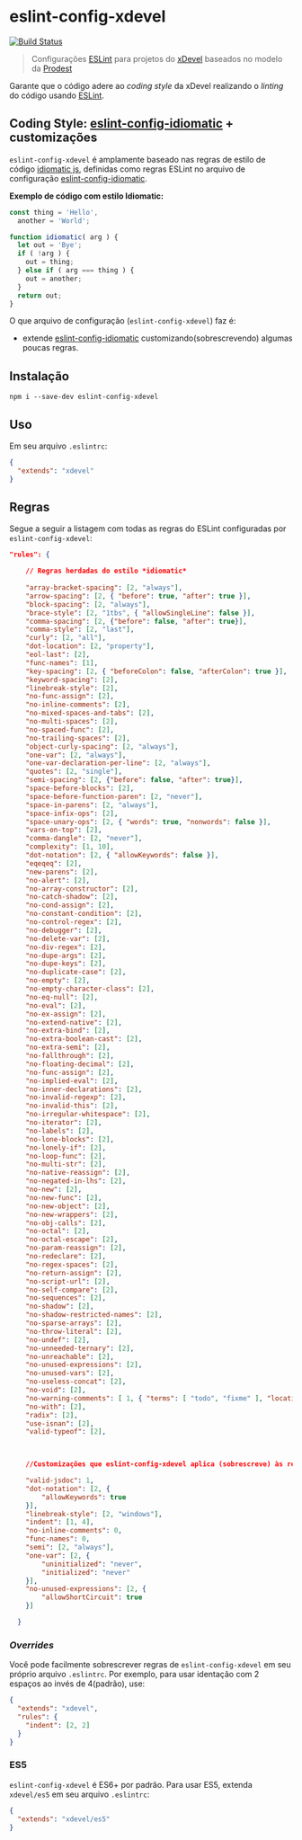 
# eslint-config-xdevel
[![Build Status](https://travis-ci.org/xdevelsistemas/eslint-config-xdevel.svg?branch=master)](https://travis-ci.org/xdevelsistemas/eslint-config-xdevel)
>Configurações [ESLint](http://eslint.org/) para projetos do [xDevel](http://www.xdevel.com.br) baseados no modelo da [Prodest](http://www.prodest.es.gov.br)

Garante que o código adere ao *coding style* da xDevel realizando o *linting*
do código usando [ESLint](http://eslint.org/).

## Coding Style: [eslint-config-idiomatic](https://www.npmjs.com/package/eslint-config-idiomatic) + customizações
`eslint-config-xdevel` é amplamente baseado nas regras de estilo de código [idiomatic js](https://github.com/rwaldron/idiomatic.js/), definidas
como regras ESLint no arquivo de configuração [eslint-config-idiomatic](https://www.npmjs.com/package/eslint-config-idiomatic).


**Exemplo de código com estilo Idiomatic:**
```js
const thing = 'Hello',
  another = 'World';

function idiomatic( arg ) {
  let out = 'Bye';
  if ( !arg ) {
    out = thing;
  } else if ( arg === thing ) {
    out = another;
  }
  return out;
}
```

O que arquivo de configuração (`eslint-config-xdevel`) faz é:

 - extende [eslint-config-idiomatic](https://www.npmjs.com/package/eslint-config-idiomatic) customizando(sobrescrevendo) algumas poucas regras. 


## Instalação
```
npm i --save-dev eslint-config-xdevel
```

## Uso
Em seu arquivo `.eslintrc`:
```json
{
  "extends": "xdevel"
}
```

## Regras
Segue a seguir a listagem com todas as regras do ESLint configuradas por `eslint-config-xdevel`:
```json
"rules": {

    // Regras herdadas do estilo *idiomatic*
     
    "array-bracket-spacing": [2, "always"],
    "arrow-spacing": [2, { "before": true, "after": true }],
    "block-spacing": [2, "always"],
    "brace-style": [2, "1tbs", { "allowSingleLine": false }],
    "comma-spacing": [2, {"before": false, "after": true}],
    "comma-style": [2, "last"],
    "curly": [2, "all"],
    "dot-location": [2, "property"],
    "eol-last": [2],
    "func-names": [1],
    "key-spacing": [2, { "beforeColon": false, "afterColon": true }],
    "keyword-spacing": [2],
    "linebreak-style": [2],
    "no-func-assign": [2],
    "no-inline-comments": [2],
    "no-mixed-spaces-and-tabs": [2],
    "no-multi-spaces": [2],
    "no-spaced-func": [2],
    "no-trailing-spaces": [2],
    "object-curly-spacing": [2, "always"],
    "one-var": [2, "always"],
    "one-var-declaration-per-line": [2, "always"],
    "quotes": [2, "single"],
    "semi-spacing": [2, {"before": false, "after": true}],
    "space-before-blocks": [2],
    "space-before-function-paren": [2, "never"],
    "space-in-parens": [2, "always"],
    "space-infix-ops": [2],
    "space-unary-ops": [2, { "words": true, "nonwords": false }],
    "vars-on-top": [2],
    "comma-dangle": [2, "never"],
    "complexity": [1, 10],
    "dot-notation": [2, { "allowKeywords": false }],
    "eqeqeq": [2],
    "new-parens": [2],
    "no-alert": [2],
    "no-array-constructor": [2],
    "no-catch-shadow": [2],
    "no-cond-assign": [2],
    "no-constant-condition": [2],
    "no-control-regex": [2],
    "no-debugger": [2],
    "no-delete-var": [2],
    "no-div-regex": [2],
    "no-dupe-args": [2],
    "no-dupe-keys": [2],
    "no-duplicate-case": [2],
    "no-empty": [2],
    "no-empty-character-class": [2],
    "no-eq-null": [2],
    "no-eval": [2],
    "no-ex-assign": [2],
    "no-extend-native": [2],
    "no-extra-bind": [2],
    "no-extra-boolean-cast": [2],
    "no-extra-semi": [2],
    "no-fallthrough": [2],
    "no-floating-decimal": [2],
    "no-func-assign": [2],
    "no-implied-eval": [2],
    "no-inner-declarations": [2],
    "no-invalid-regexp": [2],
    "no-invalid-this": [2],
    "no-irregular-whitespace": [2],
    "no-iterator": [2],
    "no-labels": [2],
    "no-lone-blocks": [2],
    "no-lonely-if": [2],
    "no-loop-func": [2],
    "no-multi-str": [2],
    "no-native-reassign": [2],
    "no-negated-in-lhs": [2],
    "no-new": [2],
    "no-new-func": [2],
    "no-new-object": [2],
    "no-new-wrappers": [2],
    "no-obj-calls": [2],
    "no-octal": [2],
    "no-octal-escape": [2],
    "no-param-reassign": [2],
    "no-redeclare": [2],
    "no-regex-spaces": [2],
    "no-return-assign": [2],
    "no-script-url": [2],
    "no-self-compare": [2],
    "no-sequences": [2],
    "no-shadow": [2],
    "no-shadow-restricted-names": [2],
    "no-sparse-arrays": [2],
    "no-throw-literal": [2],
    "no-undef": [2],
    "no-unneeded-ternary": [2],
    "no-unreachable": [2],
    "no-unused-expressions": [2],
    "no-unused-vars": [2],
    "no-useless-concat": [2],
    "no-void": [2],
    "no-warning-comments": [ 1, { "terms": [ "todo", "fixme" ], "location": "anywhere" } ],
    "no-with": [2],
    "radix": [2],
    "use-isnan": [2],
    "valid-typeof": [2],
    


    //Customizações que eslint-config-xdevel aplica (sobrescreve) às regras do estilo *idiomatic*

    "valid-jsdoc": 1,
    "dot-notation": [2, {
        "allowKeywords": true
    }],
    "linebreak-style": [2, "windows"],
    "indent": [1, 4],
    "no-inline-comments": 0,
    "func-names": 0,
    "semi": [2, "always"],
    "one-var": [2, {
        "uninitialized": "never",
        "initialized": "never"
    }],
    "no-unused-expressions": [2, {
        "allowShortCircuit": true
    }]

  }
```


### *Overrides*
Você pode facilmente sobrescrever regras de `eslint-config-xdevel` em seu próprio arquivo `.eslintrc`. Por exemplo, para usar identação
com 2 espaços ao invés de 4(padrão), use:

```json
{
  "extends": "xdevel",
  "rules": {
    "indent": [2, 2]
  }
}
```

### ES5
`eslint-config-xdevel` é ES6+ por padrão. Para usar ES5, extenda `xdevel/es5`
em seu arquivo `.eslintrc`:
```json
{
  "extends": "xdevel/es5"
}
```

